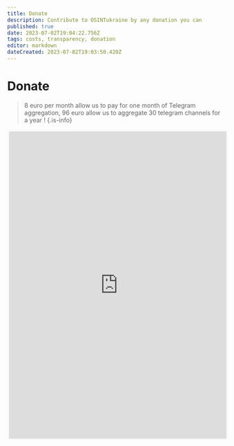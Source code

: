 ```yaml
---
title: Donate
description: Contribute to OSINTukraine by any donation you can
published: true
date: 2023-07-02T19:04:22.756Z
tags: costs, transparency, donation
editor: markdown
dateCreated: 2023-07-02T19:03:50.420Z
---
```


# Donate
> 8 euro per month allow us to pay for one month of Telegram aggregation, 96 euro allow us to aggregate 30 telegram channels for a year !
{.is-info}


<iframe id='kofiframe' src='https://ko-fi.com/cyberbenb/?hidefeed=false&widget=true&embed=true&preview=true' style='border:none;width:100%;padding:4px;background:#f9f9f9;' height='712' title='cyberbenb'></iframe>